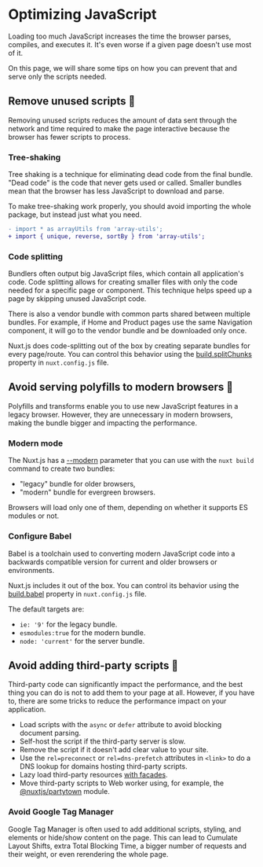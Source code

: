 # Optimizing JavaScript

Loading too much JavaScript increases the time the browser parses, compiles, and executes it. It's even worse if a given page doesn't use most of it.

On this page, we will share some tips on how you can prevent that and serve only the scripts needed.

## Remove unused scripts :orange_book:

Removing unused scripts reduces the amount of data sent through the network and time required to make the page interactive because the browser has fewer scripts to process.

### Tree-shaking

Tree shaking is a technique for eliminating dead code from the final bundle. "Dead code" is the code that never gets used or called. Smaller bundles mean that the browser has less JavaScript to download and parse.

To make tree-shaking work properly, you should avoid importing the whole package, but instead just what you need.

```diff
- import * as arrayUtils from 'array-utils';
+ import { unique, reverse, sortBy } from 'array-utils';
```

### Code splitting

Bundlers often output big JavaScript files, which contain all application's code. Code splitting allows for creating smaller files with only the code needed for a specific page or component. This technique helps speed up a page by skipping unused JavaScript code.

There is also a vendor bundle with common parts shared between multiple bundles. For example, if Home and Product pages use the same Navigation component, it will go to the vendor bundle and be downloaded only once.

Nuxt.js does code-splitting out of the box by creating separate bundles for every page/route. You can control this behavior using the [build.splitChunks](https://nuxtjs.org/docs/configuration-glossary/configuration-build/#splitchunks) property in `nuxt.config.js` file.

## Avoid serving polyfills to modern browsers :ledger:

Polyfills and transforms enable you to use new JavaScript features in a legacy browser. However, they are unnecessary in modern browsers, making the bundle bigger and impacting the performance.

### Modern mode

The Nuxt.js has a [--modern](https://nuxtjs.org/docs/configuration-glossary/configuration-modern/) parameter that you can use with the `nuxt build` command to create two bundles:

* "legacy" bundle for older browsers,
* "modern" bundle for evergreen browsers.

Browsers will load only one of them, depending on whether it supports ES modules or not.

### Configure Babel

Babel is a toolchain used to converting modern JavaScript code into a backwards compatible version for current and older browsers or environments.

Nuxt.js includes it out of the box. You can control its behavior using the [build.babel](https://nuxtjs.org/docs/configuration-glossary/configuration-build/#babel) property in `nuxt.config.js` file.

The default targets are:

* `ie: '9'` for the legacy bundle.
* `esmodules:true` for the modern bundle.
* `node: 'current'` for the server bundle.

## Avoid adding third-party scripts :ledger:

Third-party code can significantly impact the performance, and the best thing you can do is not to add them to your page at all. However, if you have to, there are some tricks to reduce the performance impact on your application.

* Load scripts with the `async` or `defer` attribute to avoid blocking document parsing.
* Self-host the script if the third-party server is slow.
* Remove the script if it doesn't add clear value to your site.
* Use the `rel=preconnect` or `rel=dns-prefetch` attributes in `<link>` to do a DNS lookup for domains hosting third-party scripts.
* Lazy load third-party resources [with facades](https://web.dev/third-party-facades/?utm_source=lighthouse&utm_medium=devtools).
* Move third-party scripts to Web worker using, for example, the [@nuxtjs/partytown](https://github.com/nuxt-community/partytown-module) module.

### Avoid Google Tag Manager

Google Tag Manager is often used to add additional scripts, styling, and elements or hide/show content on the page. This can lead to Cumulate Layout Shifts, extra Total Blocking Time, a bigger number of requests and their weight, or even rerendering the whole page.
